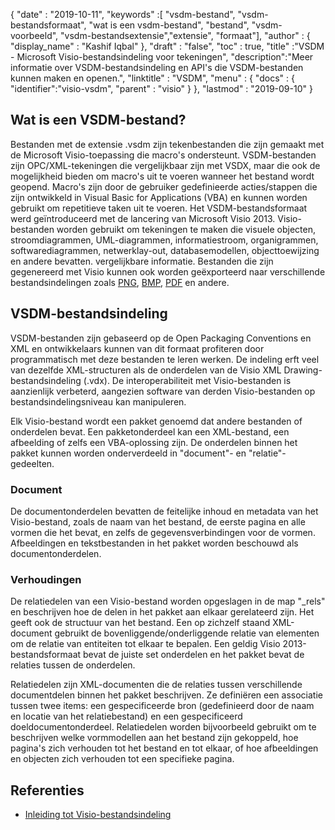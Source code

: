 {
  "date" : "2019-10-11",
  "keywords" :[ "vsdm-bestand", "vsdm-bestandsformaat", "wat is een vsdm-bestand", "bestand", "vsdm-voorbeeld", "vsdm-bestandsextensie","extensie", "formaat"],
  "author" : {
    "display_name" : "Kashif Iqbal"
},
  "draft" : "false",
  "toc" : true,
  "title" :"VSDM - Microsoft Visio-bestandsindeling voor tekeningen",
  "description":"Meer informatie over VSDM-bestandsindeling en API's die VSDM-bestanden kunnen maken en openen.",
  "linktitle" : "VSDM",
  "menu" : {
    "docs" : {
	  "identifier":"visio-vsdm",
      "parent" : "visio"
}
},
  "lastmod" : "2019-09-10"
}

## Wat is een VSDM-bestand?

Bestanden met de extensie .vsdm zijn tekenbestanden die zijn gemaakt met de Microsoft Visio-toepassing die macro's ondersteunt. VSDM-bestanden zijn OPC/XML-tekeningen die vergelijkbaar zijn met VSDX, maar die ook de mogelijkheid bieden om macro's uit te voeren wanneer het bestand wordt geopend. Macro's zijn door de gebruiker gedefinieerde acties/stappen die zijn ontwikkeld in Visual Basic for Applications (VBA) en kunnen worden gebruikt om repetitieve taken uit te voeren. Het VSDM-bestandsformaat werd geïntroduceerd met de lancering van Microsoft Visio 2013. Visio-bestanden worden gebruikt om tekeningen te maken die visuele objecten, stroomdiagrammen, UML-diagrammen, informatiestroom, organigrammen, softwarediagrammen, netwerklay-out, databasemodellen, objecttoewijzing en andere bevatten. vergelijkbare informatie. Bestanden die zijn gegenereerd met Visio kunnen ook worden geëxporteerd naar verschillende bestandsindelingen zoals [PNG](/nl/image/png/), [BMP](/nl/image/bmp/), [PDF](/nl/pdf/) en andere.

## VSDM-bestandsindeling

VSDM-bestanden zijn gebaseerd op de Open Packaging Conventions en XML en ontwikkelaars kunnen van dit formaat profiteren door programmatisch met deze bestanden te leren werken. De indeling erft veel van dezelfde XML-structuren als de onderdelen van de Visio XML Drawing-bestandsindeling (.vdx). De interoperabiliteit met Visio-bestanden is aanzienlijk verbeterd, aangezien software van derden Visio-bestanden op bestandsindelingsniveau kan manipuleren.

Elk Visio-bestand wordt een pakket genoemd dat andere bestanden of onderdelen bevat. Een pakketonderdeel kan een XML-bestand, een afbeelding of zelfs een VBA-oplossing zijn. De onderdelen binnen het pakket kunnen worden onderverdeeld in "document"- en "relatie"-gedeelten.

### Document ###

De documentonderdelen bevatten de feitelijke inhoud en metadata van het Visio-bestand, zoals de naam van het bestand, de eerste pagina en alle vormen die het bevat, en zelfs de gegevensverbindingen voor de vormen. Afbeeldingen en tekstbestanden in het pakket worden beschouwd als documentonderdelen.

### Verhoudingen ###

De relatiedelen van een Visio-bestand worden opgeslagen in de map "\_rels" en beschrijven hoe de delen in het pakket aan elkaar gerelateerd zijn. Het geeft ook de structuur van het bestand. Een op zichzelf staand XML-document gebruikt de bovenliggende/onderliggende relatie van elementen om de relatie van entiteiten tot elkaar te bepalen. Een geldig Visio 2013-bestandsformaat bevat de juiste set onderdelen en het pakket bevat de relaties tussen de onderdelen.

Relatiedelen zijn XML-documenten die de relaties tussen verschillende documentdelen binnen het pakket beschrijven. Ze definiëren een associatie tussen twee items: een gespecificeerde bron (gedefinieerd door de naam en locatie van het relatiebestand) en een gespecificeerd doeldocumentonderdeel. Relatiedelen worden bijvoorbeeld gebruikt om te beschrijven welke vormmodellen aan het bestand zijn gekoppeld, hoe pagina's zich verhouden tot het bestand en tot elkaar, of hoe afbeeldingen en objecten zich verhouden tot een specifieke pagina.

## Referenties ##

* [Inleiding tot Visio-bestandsindeling](https://learn.microsoft.com/en-us/office/client-developer/visio/introduction-to-the-visio-file-formatvsdx)

